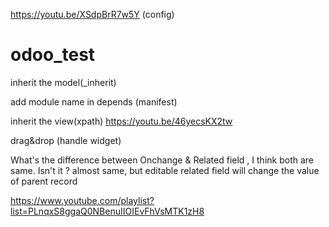 https://youtu.be/XSdpBrR7w5Y (config)
# odoo_test
inherit the model(_inherit)

add module name in depends (manifest)

inherit the view(xpath) https://youtu.be/46yecsKX2tw

drag&drop (handle widget)

What's the difference between Onchange & Related field , I think both are same. Isn't it ?
almost same, but editable related field will change the value of parent record

https://www.youtube.com/playlist?list=PLnqxS8ggaQ0NBenuIIOIEvFhVsMTK1zH8
